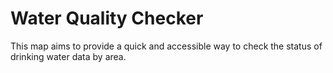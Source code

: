 # Water Quality Checker

This map aims to provide a quick and accessible way to check the status of drinking water data by area.

